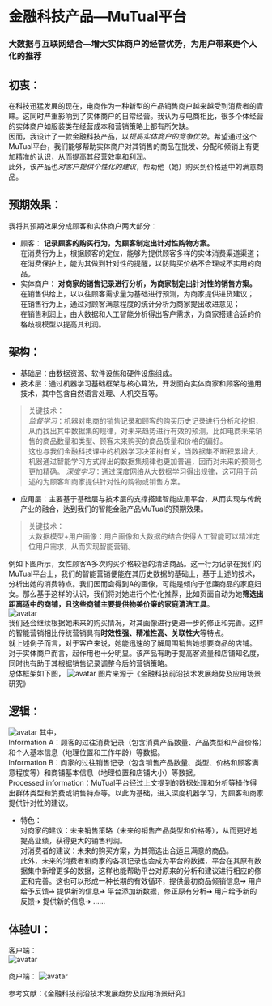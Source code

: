 
# 金融科技产品—MuTual平台
### 大数据与互联网结合—增大实体商户的经营优势，为用户带来更个人化的推荐
  
  
## 初衷：
在科技迅猛发展的现在，电商作为一种新型的产品销售商户越来越受到消费者的青睐。这同时严重影响到了实体商户的日常经营。我认为与电商相比，很多个体经营的实体商户如服装类在经营成本和营销策略上都有所欠缺。  
因而，我设计了一款金融科技产品，以*提高实体商户的竞争优势*。希望通过这个MuTual平台，我们能够帮助实体商户对其销售的商品在批发、分配和倾销上有更加精准的认识，从而提高其经营效率和利润。  
此外，该产品也*对客户提供个性化的建议*，帮助他（她）购买到价格适中的满意商品。  

## 预期效果：
我将其预期效果分成顾客和实体商户两大部分：
* 顾客：
**记录顾客的购买行为，为顾客制定出针对性购物方案。**  
在消费行为上，根据顾客的定位，能够为提供顾客多样的实体消费渠道渠道；  
在消费保护上，能为其做到针对性的提醒，以防购买价格不合理或不实用的商品。  
* 实体商户：
**对商家的销售记录进行分析，为商家制定出针对性的销售方案。**  
在销售供给上，以以往顾客需求量为基础进行预测，为商家提供进货建议；  
在销售行为上，通过对顾客满意程度的统计分析为商家提出改进意见；  
在销售利润上，由大数据和人工智能分析得出客户需求，为商家搭建合适的价格歧视模型以提高其利润。  

## 架构：
* 基础层：由数据资源、软件设施和硬件设施组成。  
* 技术层：通过机器学习基础框架与核心算法，开发面向实体商家和顾客的通用技术，其中包含自然语言处理、人机交互等。  
>关键技术：  
*监督学习*：机器对电商的销售记录和顾客的购买历史记录进行分析和挖掘，从而找出其中数据集的规律，对未来趋势进行有效的预测，比如电商未来销售的商品数量和类型、顾客未来购买的商品质量和价格的偏好。  
这也与我们金融科技课中的机器学习决策树有关，当数据集不断积累增大，机器通过智能学习方式得出的数据集规律也更加普遍，因而对未来的预测也更加精确。
*深度学习*：通过深度网络从大数据学习得出规律，这可用于前述的为顾客和商家提供针对性的购物或销售方案。  

* 应用层：主要基于基础层与技术层的支撑搭建智能应用平台，从而实现与传统产业的融合，达到我们的智能金融产品MuTual的预期效果。  
>关键技术：  
大数据模型+用户画像：用户画像和大数据的结合使得人工智能可以精准定位用户需求，从而实现智能营销。  

例如下图所示，女性顾客A多次购买价格较低的清洁商品。这一行为记录在我们的MuTual平台上，我们的智能营销便能在其历史数据的基础上，基于上述的技术，分析出她的消费特点。我们因而会得到A的画像，可能是倾向于低廉商品的家庭妇女。那么基于这样的认识，我们将对她进行个性化推荐，比如页面自动为她**筛选出距离适中的商铺，且这些商铺主要提供物美价廉的家庭清洁工具**。  
![avatar](https://github.com/SWUFE-labs/end-of-semester-assessment-41814032/blob/master/Desktop/pictrure/example.jpg)  
我们还会继续根据她未来的购买情况，对其画像进行更进一步的修正和完善。这样的智能营销相比传统营销具有**时效性强、精准性高、关联性大**等特点。  
就上述例子而言，对于客户来说，她能迅速的了解周围销售她想要商品的店铺。  
对于实体商户而言，起作用也十分明显。该产品有助于提高客流量和店铺知名度，同时也有助于其根据销售记录调整今后的营销策略。  
总体框架如下图，
![avatar](https://github.com/SWUFE-labs/end-of-semester-assessment-41814032/blob/master/Desktop/pictrure/framework.jpg)
图片来源于《金融科技前沿技术发展趋势及应用场景研究》  
  

## 逻辑：
![avatar](https://github.com/SWUFE-labs/end-of-semester-assessment-41814032/blob/master/Desktop/pictrure/logic.jpg)
其中，  
Information A：顾客的过往消费记录（包含消费产品数量、产品类型和产品价格）和个人基本信息（地理位置和工作年龄）等数据。  
Information B：商家的过往销售记录（包含销售产品数量、类型、价格和顾客满意程度等）和商铺基本信息（地理位置和店铺大小）等数据。  
Processed information：MuTual平台经过上文提到的数据处理和分析等操作得出群体类型和消费或销售特点等。以此为基础，进入深度机器学习，为顾客和商家提供针对性的建议。  

* 特色：  
对商家的建议：未来销售策略（未来的销售产品类型和价格等），从而更好地提高业绩，获得更大的销售利润。  
对消费者的建议：未来的购买方案，为其筛选出合适且满意的商品。  
此外，未来的消费者和商家的各项记录也会成为平台的数据，平台在其原有数据集中新增更多的数据，这样也能帮助平台对原来的分析和建议进行相应的修正和完善。这也可以形成一种长期的有效循环，提供最初商品倾销信息➔ 用户给予反馈➔ 提供新的信息➔ 平台添加新数据，修正原有分析➔ 用户给予新的反馈➔ 提供新的信息➔ ……   

## 体验UI：
客户端：  
![avatar](https://github.com/SWUFE-labs/end-of-semester-assessment-41814032/blob/master/Desktop/pictrure/interact_buyer.jpg)
  
商户端：
![avatar](https://github.com/SWUFE-labs/end-of-semester-assessment-41814032/blob/master/Desktop/pictrure/interact_seller.jpg)
  
  
参考文献：《金融科技前沿技术发展趋势及应用场景研究》


```python

```
